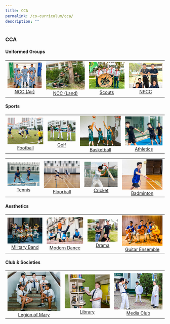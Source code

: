 ```yaml
---
title: CCA
permalink: /co-curriculum/cca/
description: ""
---
```

### **CCA**

####  **Uniformed Groups**

|  |  |  |  |
|:---:|:---:|:---:|:---:|
|<a href="/cca/Uniformed-Groups/ncc-air/"><img style="width:200px; aspect-ratio: 4/3" src="/images/2022_Migration/NCCAir.jpg"></a>[NCC (Air)](/cca/Uniformed-Groups/ncc-air/) | <a href="/cca/Uniformed-Groups/ncc-land/"><img style="width:200px; aspect-ratio: 4/3" src="/images/2022_Migration/NCCLand_Thm.jpg"></a>[NCC (Land)](/cca/Uniformed-Groups/ncc-land/) | <a href="/cca/Uniformed-Groups/scouts/"><img style="width:200px; aspect-ratio: 4/3" src="/images/2022_Migration/Scouts.jpg"></a>[Scouts](/cca/Uniformed-Groups/scouts/) | <a href="/cca/Uniformed-Groups/npcc/"><img style="width:200px; aspect-ratio: 4/3" src="/images/2022_Migration/NPCC.jpg"></a>[NPCC](/cca/Uniformed-Groups/npcc/)

####  **Sports**

|  |  |  |  |
|:---:|:---:|:---:|:---:|
| <a href="/cca/Sports/football/"><img style="width:200px; aspect-ratio: 4/3" src="/images/2022_Migration/football.jpg"></a>[Football](/cca/Sports/football/) | <a href="/cca/Sports/golf/"><img style="width:200px; aspect-ratio: 4/3" src="/images/2022_Migration/Golf.jpg"></a>[Golf](/cca/Sports/golf/) | <a href="/cca/Sports/basketball/"><img style="width:200px; aspect-ratio: 4/3" src="/images/2022_Migration/Basketball.jpg"></a>[Basketball](/cca/Sports/basketball/) | <a href="/cca/Sports/athletics/"><img style="width:200px; aspect-ratio: 4/3x" src="/images/2022_Migration/tracknField.jpg"></a>[Athletics](/cca/Sports/athletics/) |

|  |  |  |  |
|:---:|:---:|:---:|:---:|
| <a href="/cca/Sports/tennis/"><img style="width:200px; aspect-ratio: 4/3" src="/images/2022_Migration/tennis.jpg"></a>[Tennis](/cca/Sports/tennis/) | <a href="/cca/Sports/Floorball/"><img style="width:200px; aspect-ratio: 4/3" src="/images/CCA_Update_Dec2022/Floorball.jpeg"></a>[Floorball](/cca/Sports/Floorball/) | <a href="/cca/Sports/cricket/"><img style="width:200px; aspect-ratio: 4/3" src="/images/2022_Migration/cricket.jpg"></a>[Cricket](/cca/Sports/cricket/) | <a href="/cca/Sports/badminton/"><img style="width:200px; aspect-ratio: 4/3" src="/images/2022_Migration/Badminton.jpg"></a>[Badminton](/cca/Sports/badminton/) |

####  **Aesthetics**

|  |  |  |  |
|:---:|:---:|:---:|:---:|
|<a href="/cca/Aesthetics/military-band/"><img style="width:200px; aspect-ratio: 4/3" src="/images/2022_Migration/Military%20Band.jpg"></a>[Military Band](/cca/Aesthetics/military-band/) | <a href="/cca/Aesthetics/modern-dance/"><img style="width:200px; aspect-ratio: 4/3" src="/images/2022_Migration/dance.jpg"></a>[Modern Dance](/cca/Aesthetics/modern-dance/) | <a href="/cca/Aesthetics/drama/"><img style="width:200px; aspect-ratio: 4/3" src="/images/2022_Migration/drama.jpg"></a>[Drama](/cca/Aesthetics/drama/) | <a href="/cca/Aesthetics/guitar-ensemble/"><img style="width:200px; aspect-ratio: 4/3" src="/images/2022_Migration/Guitar%20Ensemble.jpg"></a>[Guitar Ensemble](/cca/Aesthetics/guitar-ensemble/) |

####  **Club &amp; Societies**

|  |  |  |
|:---:|:---:|:---:|
|<a href="/cca/Clubs-and-Societies/legion-of-mary/"><img style="width:200px; aspect-ratio: 4/3" src="/images/2022_Migration/legion%20of%20mary.jpg"></a>[Legion of Mary](/cca/Clubs-and-Societies/legion-of-mary/) | <a href="/cca/Clubs-and-Societies/library/"><img style="width:200px; aspect-ratio: 4/3" src="/images/2022_Migration/Library.jpg"></a>[Library](/cca/Clubs-and-Societies/library/) | <a href="/cca/Clubs-and-Societies/media-club/"><img style="width:200px; aspect-ratio: 4/3" src="/images/2022_Migration/media%20and%20design.jpg">Media Club</a> |